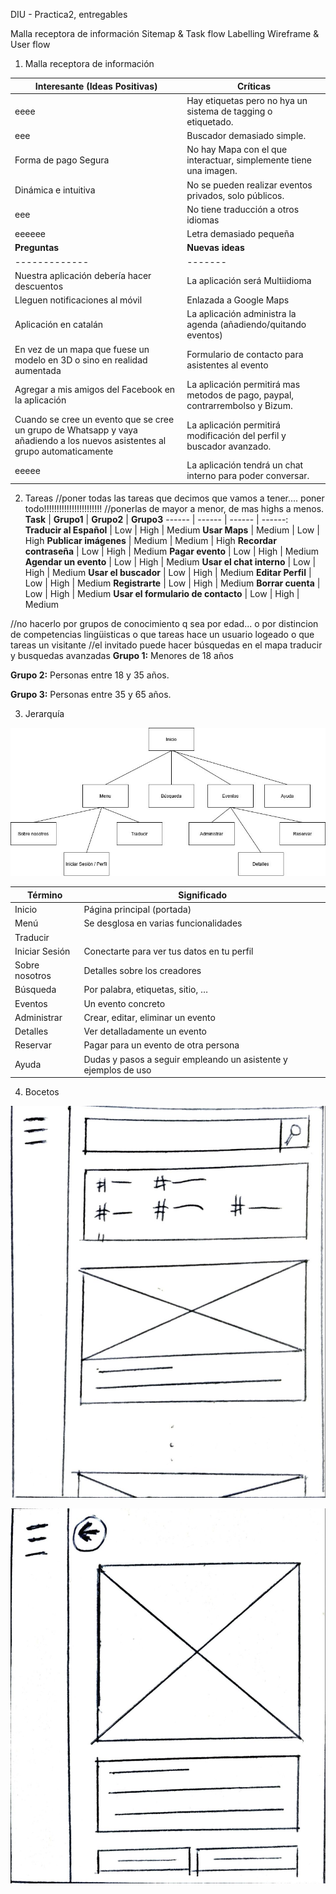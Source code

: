 DIU - Practica2, entregables

Malla receptora de información 
Sitemap & Task flow 
Labelling 
Wireframe & User flow 

1. Malla receptora de información

**Interesante (Ideas Positivas)** | **Críticas**
| ------------- | -------
  eeee         |  Hay etiquetas pero no hya un sistema de tagging o etiquetado.
  eee     |  Buscador demasiado simple.
  Forma de pago Segura |  No hay Mapa con el que interactuar, simplemente tiene una imagen.
  Dinámica e intuitiva |  No se pueden realizar eventos privados, solo públicos.
      eee              | No tiene traducción a otros idiomas
   eeeeee              |   Letra demasiado pequeña     
  **Preguntas** | **Nuevas ideas**
| ------------- | -------
  Nuestra aplicación debería hacer descuentos |  La aplicación será Multiidioma
  Lleguen notificaciones al móvil |  Enlazada a  Google Maps
  Aplicación en catalán |  La aplicación administra la agenda (añadiendo/quitando eventos)
  En vez de un mapa que fuese un modelo en 3D o sino en realidad aumentada |  Formulario de contacto para asistentes al evento
  Agregar a mis amigos del Facebook en la aplicación     | La aplicación permitirá mas metodos de pago, paypal, contrarrembolso y Bizum.
   Cuando se cree un evento que se cree un grupo de Whatsapp y vaya añadiendo a los nuevos asistentes al grupo automaticamente | La aplicación permitirá modificación del perfil y buscador avanzado.
  eeeee | La aplicación tendrá un chat interno para poder conversar.

  
2. Tareas
 //poner todas las tareas que decimos que vamos a tener.... poner todo!!!!!!!!!!!!!!!!!!!!!!!
 //ponerlas de mayor a menor, de mas highs a menos.
  **Task**                    | **Grupo1**  | **Grupo2** | **Grupo3**
  ------                  | ------  | ------ | ------:
  **Traducir al Español** | Low     | High   | Medium
  **Usar Maps**           | Medium  | Low    | High
  **Publicar imágenes**   | Medium  | Medium | High
  **Recordar contraseña** | Low     | High   | Medium
  **Pagar evento** | Low     | High   | Medium
    **Agendar un evento** | Low     | High   | Medium
    **Usar el chat interno** | Low     | High   | Medium
       **Usar el buscador** | Low     | High   | Medium
       **Editar Perfil** | Low     | High   | Medium
       **Registrarte** | Low     | High   | Medium
       **Borrar cuenta** | Low     | High   | Medium
           **Usar el formulario de contacto** | Low     | High   | Medium




//no hacerlo por grupos de conocimiento q sea por edad... o por distincion de competencias lingüisticas o que tareas hace un usuario logeado o que tareas un visitante //el invitado puede hacer búsquedas en el mapa traducir y busquedas avanzadas
  **Grupo 1:** Menores de 18 años
  
  **Grupo 2:** Personas entre 18 y 35 años.
  
  **Grupo 3:** Personas entre 35 y 65 años.
  
  
3. Jerarquía

![Jerarquia](../img/jerarquia.jpg)

**Término** | **Significado**     
| ------------- | -------
  Inicio  | Página principal (portada)
  Menú    | Se desglosa en varias funcionalidades
  Traducir  |
  Iniciar Sesión   | Conectarte para ver tus datos en tu perfil
  Sobre nosotros  | Detalles sobre los creadores
  Búsqueda  | Por palabra, etiquetas, sitio, …
  Eventos  | Un evento concreto
  Administrar  | Crear, editar, eliminar un evento
  Detalles  | Ver detalladamente un evento
  Reservar  | Pagar para un evento de otra persona
  Ayuda  | Dudas y pasos a seguir empleando un asistente y ejemplos de uso
  
  
4. Bocetos

![Pantalla princiapl](../img/boceto1.jpg)

![Evento](../img/boceto2.jpg)



